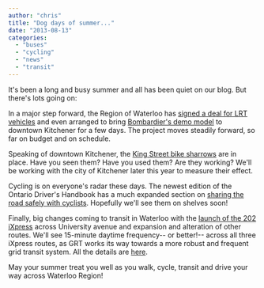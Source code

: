 ```yaml
---
author: "chris"
title: "Dog days of summer..."
date: "2013-08-13"
categories: 
  - "buses"
  - "cycling"
  - "news"
  - "transit"
---
```


It's been a long and busy summer and all has been quiet on our blog. But there's lots going on:

In a major step forward, the Region of Waterloo has [signed a deal for LRT vehicles](https://www.therecord.com/news-story/3881097-region-to-vote-on-92-million-contract-for-bombardier-light-rail-trains/) and even arranged to bring [Bombardier's demo model](https://www.therecord.com/news-story/3891615-region-officially-unveils-lrt-prototype/) to downtown Kitchener for a few days. The project moves steadily forward, so far on budget and on schedule.

Speaking of downtown Kitchener, the [King Street bike sharrows](https://www.therecord.com/news-story/3916514-weekly-trek-through-core-highlights-recent-cycling-infrastructure-improvements/) are in place. Have you seen them? Have you used them? Are they working? We'll be working with the city of Kitchener later this year to measure their effect.

Cycling is on everyone's radar these days. The newest edition of the Ontario Driver's Handbook has a much expanded section on [sharing the road safely with cyclists](https://therecord.blogs.com/take_the_lane/2013/08/cyclists-take-a-bow-you-made-the-cover.html). Hopefully we'll see them on shelves soon!

Finally, big changes coming to transit in Waterloo with the [launch of the 202 iXpress](https://www.therecord.com/news-story/3911058-new-ixpress-west-to-east-route-across-waterloo-starts-sept-2/) across University avenue and expansion and alteration of other routes. We'll see 15-minute daytime frequency-- or better!-- across all three iXpress routes, as GRT works its way towards a more robust and frequent grid transit system. All the details are [here](https://www.grt.ca/en/routesschedules/schedule.asp).

May your summer treat you well as you walk, cycle, transit and drive your way across Waterloo Region!
